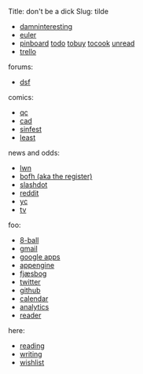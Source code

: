 Title: don't be a dick
Slug: tilde

 * [damninteresting](http://www.damninteresting.com/)
 * [euler](http://projecteuler.net/)
 * [pinboard](http://pinboard.in/u:sune/)
[todo](http://pinboard.in/u:sune/t:todo/)
[tobuy](http://pinboard.in/u:sune/t:tobuy/)
[tocook](http://pinboard.in/u:sune/t:tocook/)
[unread](http://pinboard.in/u:sune/unread/)
 * [trello](https://trello.com/)

forums:

 * [dsf](http://misantropiskselskab.dk/dsf/)

comics:

 * [qc](http://www.questionablecontent.net/)
 * [cad](http://ctrlaltdel-online.com/comic.php)
 * [sinfest](http://www.sinfest.net/)
 * [least](http://www.leasticoulddo.com/)

news and odds:

 * [lwn](http://lwn.net/)
 * [bofh (aka the register)](http://www.theregister.co.uk/odds/bofh/)
 * [slashdot](http://slashdot.org/)
 * [reddit](http://www.reddit.com/)
 * [yc](http://hckrnews.com/)
 * [tv](http://www.dr.dk/tjenester/programoversigten/w3c/epg.asp)

foo:

 * [8-ball](http://mel.ibofobi.dk/%7Esune/cgi-bin/8-ball)
 * [gmail](https://mail.google.com/a/ibofobi.dk/)
 * [google apps](https://www.google.com/a/ibofobi.dk/)
 * [appengine](https://appengine.google.com/a/ibofobi.dk/)
 * [fjæsbog](https://www.facebook.com/)
 * [twitter](https://twitter.com/)
 * [github](https://github.com/)
 * [calendar](https://www.google.com/calendar/hosted/ibofobi.dk/render)
 * [analytics](https://www.google.com/analytics/home/admin)
 * [reader](https://www.google.com/reader/view/)

here:

 * [reading](/reading)
 * [writing](/writing)
 * [wishlist](/wishlist)
